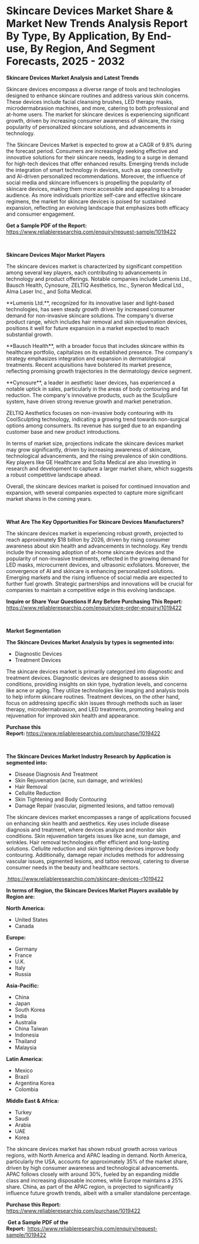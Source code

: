 <p><h1>Skincare Devices Market Share & Market New Trends Analysis Report By Type, By Application, By End-use, By Region, And Segment Forecasts, 2025 - 2032</h1></p><p><strong>Skincare Devices Market Analysis and Latest Trends</strong></p>
<p><p>Skincare devices encompass a diverse range of tools and technologies designed to enhance skincare routines and address various skin concerns. These devices include facial cleansing brushes, LED therapy masks, microdermabrasion machines, and more, catering to both professional and at-home users. The market for skincare devices is experiencing significant growth, driven by increasing consumer awareness of skincare, the rising popularity of personalized skincare solutions, and advancements in technology.</p><p>The Skincare Devices Market is expected to grow at a CAGR of 9.8% during the forecast period. Consumers are increasingly seeking effective and innovative solutions for their skincare needs, leading to a surge in demand for high-tech devices that offer enhanced results. Emerging trends include the integration of smart technology in devices, such as app connectivity and AI-driven personalized recommendations. Moreover, the influence of social media and skincare influencers is propelling the popularity of skincare devices, making them more accessible and appealing to a broader audience. As more individuals prioritize self-care and effective skincare regimens, the market for skincare devices is poised for sustained expansion, reflecting an evolving landscape that emphasizes both efficacy and consumer engagement.</p></p>
<p><strong>Get a Sample PDF of the Report:&nbsp;</strong> <a href="https://www.reliableresearchiq.com/enquiry/request-sample/1019422?utm_campaign=1876&utm_medium=2&utm_source=Github&utm_content=ia&utm_term=13042025&utm_id=skincare-devices">https://www.reliableresearchiq.com/enquiry/request-sample/1019422</a></p>
<p>&nbsp;</p>
<p><strong>Skincare Devices Major Market Players</strong></p>
<p><p>The skincare devices market is characterized by significant competition among several key players, each contributing to advancements in technology and product offerings. Notable companies include Lumenis Ltd., Bausch Health, Cynosure, ZELTIQ Aesthetics, Inc., Syneron Medical Ltd., Alma Laser Inc., and Solta Medical. </p><p>**Lumenis Ltd.**, recognized for its innovative laser and light-based technologies, has seen steady growth driven by increased consumer demand for non-invasive skincare solutions. The company's diverse product range, which includes hair removal and skin rejuvenation devices, positions it well for future expansion in a market expected to reach substantial growth.</p><p>**Bausch Health**, with a broader focus that includes skincare within its healthcare portfolio, capitalizes on its established presence. The company's strategy emphasizes integration and expansion in dermatological treatments. Recent acquisitions have bolstered its market presence, reflecting promising growth trajectories in the dermatology device segment.</p><p>**Cynosure**, a leader in aesthetic laser devices, has experienced a notable uptick in sales, particularly in the areas of body contouring and fat reduction. The company's innovative products, such as the SculpSure system, have driven strong revenue growth and market penetration.</p><p>ZELTIQ Aesthetics focuses on non-invasive body contouring with its CoolSculpting technology, indicating a growing trend towards non-surgical options among consumers. Its revenue has surged due to an expanding customer base and new product introductions.</p><p>In terms of market size, projections indicate the skincare devices market may grow significantly, driven by increasing awareness of skincare, technological advancements, and the rising prevalence of skin conditions. Key players like GE Healthcare and Solta Medical are also investing in research and development to capture a larger market share, which suggests a robust competitive landscape ahead. </p><p>Overall, the skincare devices market is poised for continued innovation and expansion, with several companies expected to capture more significant market shares in the coming years.</p></p>
<p>&nbsp;</p>
<p><strong>What Are The Key Opportunities For Skincare Devices Manufacturers?</strong></p>
<p><p>The skincare devices market is experiencing robust growth, projected to reach approximately $18 billion by 2026, driven by rising consumer awareness about skin health and advancements in technology. Key trends include the increasing adoption of at-home skincare devices and the popularity of non-invasive treatments, reflected in the growing demand for LED masks, microcurrent devices, and ultrasonic exfoliators. Moreover, the convergence of AI and skincare is enhancing personalized solutions. Emerging markets and the rising influence of social media are expected to further fuel growth. Strategic partnerships and innovations will be crucial for companies to maintain a competitive edge in this evolving landscape.</p></p>
<p><strong>Inquire or Share Your Questions If Any Before Purchasing This Report:</strong> <a href="https://www.reliableresearchiq.com/enquiry/pre-order-enquiry/1019422?utm_campaign=1876&utm_medium=2&utm_source=Github&utm_content=ia&utm_term=13042025&utm_id=skincare-devices">https://www.reliableresearchiq.com/enquiry/pre-order-enquiry/1019422</a></p>
<p>&nbsp;</p>
<p><strong>Market Segmentation</strong></p>
<p><strong>The Skincare Devices Market Analysis by types is segmented into:</strong></p>
<p><ul><li>Diagnostic Devices</li><li>Treatment Devices</li></ul></p>
<p><p>The skincare devices market is primarily categorized into diagnostic and treatment devices. Diagnostic devices are designed to assess skin conditions, providing insights on skin type, hydration levels, and concerns like acne or aging. They utilize technologies like imaging and analysis tools to help inform skincare routines. Treatment devices, on the other hand, focus on addressing specific skin issues through methods such as laser therapy, microdermabrasion, and LED treatments, promoting healing and rejuvenation for improved skin health and appearance.</p></p>
<p><strong>Purchase this Report:&nbsp;</strong><a href="https://www.reliableresearchiq.com/purchase/1019422?utm_campaign=1876&utm_medium=2&utm_source=Github&utm_content=ia&utm_term=13042025&utm_id=skincare-devices">https://www.reliableresearchiq.com/purchase/1019422</a></p>
<p>&nbsp;</p>
<p><strong>The Skincare Devices Market Industry Research by Application is segmented into:</strong></p>
<p><ul><li>Disease Diagnosis And Treatment</li><li>Skin Rejuvenation (acne, sun damage, and wrinkles)</li><li>Hair Removal</li><li>Cellulite Reduction</li><li>Skin Tightening and Body Contouring</li><li>Damage Repair (vascular, pigmented lesions, and tattoo removal)</li></ul></p>
<p><p>The skincare devices market encompasses a range of applications focused on enhancing skin health and aesthetics. Key uses include disease diagnosis and treatment, where devices analyze and monitor skin conditions. Skin rejuvenation targets issues like acne, sun damage, and wrinkles. Hair removal technologies offer efficient and long-lasting solutions. Cellulite reduction and skin tightening devices improve body contouring. Additionally, damage repair includes methods for addressing vascular issues, pigmented lesions, and tattoo removal, catering to diverse consumer needs in the beauty and healthcare sectors.</p></p>
<p><a href="https://www.reliableresearchiq.com/skincare-devices-r1019422?utm_campaign=1876&utm_medium=2&utm_source=Github&utm_content=ia&utm_term=13042025&utm_id=skincare-devices">&nbsp;https://www.reliableresearchiq.com/skincare-devices-r1019422</a></p>
<p><strong>In terms of Region, the Skincare Devices Market Players available by Region are:</strong></p>
<p>
    <p> <strong> North America: </strong>
        <ul>
            <li>United States</li>
            <li>Canada</li>
        </ul>
        </p> 
    <p> <strong> Europe: </strong>
        <ul>
            <li>Germany</li>
            <li>France</li>
            <li>U.K.</li>
            <li>Italy</li>
            <li>Russia</li>
        </ul>
        </p> 
    <p> <strong> Asia-Pacific: </strong>
        <ul>
            <li>China</li>
            <li>Japan</li>
            <li>South Korea</li>
            <li>India</li>
            <li>Australia</li>
            <li>China Taiwan</li>
            <li>Indonesia</li>
            <li>Thailand</li>
            <li>Malaysia</li>
        </ul>
        </p> 
    <p> <strong> Latin America: </strong>
        <ul>
            <li>Mexico</li>
            <li>Brazil</li>
            <li>Argentina Korea</li>
            <li>Colombia</li>
        </ul>
        </p> 
    <p> <strong> Middle East & Africa: </strong>
        <ul>
            <li>Turkey</li>
            <li>Saudi</li>
            <li>Arabia</li>
            <li>UAE</li>
            <li>Korea</li>
        </ul>
    </p>
    </p>
<p><p>The skincare devices market has shown robust growth across various regions, with North America and APAC leading in demand. North America, particularly the USA, accounts for approximately 35% of the market share, driven by high consumer awareness and technological advancements. APAC follows closely with around 30%, fueled by an expanding middle class and increasing disposable incomes, while Europe maintains a 25% share. China, as part of the APAC region, is projected to significantly influence future growth trends, albeit with a smaller standalone percentage.</p></p>
<p><strong>Purchase this Report: </strong><a href="https://www.reliableresearchiq.com/purchase/1019422?utm_campaign=1876&utm_medium=2&utm_source=Github&utm_content=ia&utm_term=13042025&utm_id=skincare-devices">https://www.reliableresearchiq.com/purchase/1019422</a></p>
<p>&nbsp;<strong>Get a Sample PDF of the Report:&nbsp;&nbsp;</strong><a href="https://www.reliableresearchiq.com/enquiry/request-sample/1019422?utm_campaign=1876&utm_medium=2&utm_source=Github&utm_content=ia&utm_term=13042025&utm_id=skincare-devices">https://www.reliableresearchiq.com/enquiry/request-sample/1019422</a></p>
<p><strong></strong></p>
<p><p></p><p></p><p></p></p>